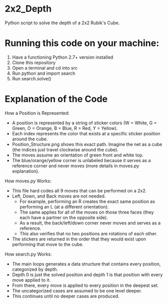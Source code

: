 # 2x2_Depth
Python script to solve the depth of a 2x2 Rubik's Cube.

# Running this code on your machine:
1. Have a functioning Python 2.7+ version installed
2. Clone this repository
3. Open a terminal and cd into src
4. Run python and import search
5. Run search.solve()

# Explanation of the Code

How a Position is Represented:
+ A position is represented by a string of sticker colors (W = White, G = Green, O = Orange, B = Blue, R = Red, Y = Yellow).
+ Each index represents the color that exists at a specific sticker position around the cube.
+ Position_Structure.png shows this exact path. Imagine the net as a cube (the indices just travel clockwise around the cube).
+ The moves assume an orientation of green front and white top.
+ The blue/orange/yellow corner is unlabeled because it serves as a reference corner and never moves (more details in moves.py explanation).

How moves.py Works:
+ This file hard codes all 9 moves that can be performed on a 2x2.
+ Left, Down, and Back moves are not needed.
  + For example, performing an R creates the exact same position as performing an L (at a different orientation).
  + The same applies for all of the moves on those three faces (they each have a partner on the opposite side).
  + As a result, the back/left/down corner never moves and serves as a reference.
  + This also verifies that no two positions are rotations of each other.
+ The stickers are returned in the order that they would exist upon performing that move to the cube.

How search.py Works:
+ The main loops generates a data structure that contains every position, categorized by depth.
+ Depth 0 is just the solved position and depth 1 is that position with every move applied to it.
+ From there, every move is applied to every position in the deepest set.
+ The uncategorized cases are assumed to be one level deeper.
+ This continues until no deeper cases are produced.
